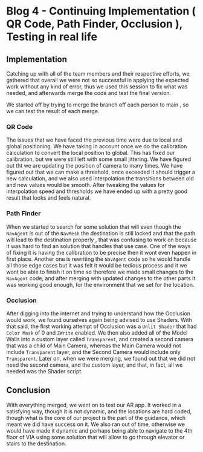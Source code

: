 # Blog 4 - Continuing Implementation ( QR Code, Path Finder, Occlusion ), Testing in real life

## Implementation

Catching up with all of the team members and their respective efforts, we gathered that overall we were not so successful in applying the expected work without any kind of error, thus we used this session to fix what was needed, and afterwards merge the code and test the final version.

We started off by trying to merge the branch off each person to main , so we can test the result of each merge.

### QR Code

The issues that we have faced the previous time were due to local and global positioning. We have taking in account once we do the calibration calculation to convert the local position to global. This has fixed our calibration, but we were still left with some small jittering. We have figured out tht we are updating the position of camera to many times. We have figured out that we can make a threshold, once exceeded it should trigger a new calculation, and we also used interpolation the transitions between old and new values would be smooth. After tweaking the values for interpolation speed and thresholds we have ended up with a pretty good result that looks and feels natural.

### Path Finder

When we started to search for some solution that will even though the `NavAgent` is out of the `NavMesh` the destination is still locked and that the path will lead to the destination properly , that was confusing to work on because it was hard to find an solution that handles that use case. One of the ways of fixing it is having the calibration to be precise then it wont even happen in first place. Another one is rewriting the `NavAgent` code so he would handle all those edge cases but it was felt it would be tedious process and it we wont be able to finish it on time so therefore we made small changes to the `NavAgent` code, and after merging with updated changes to the other parts it was working good enough, for the environment that we set for the location.

### Occlusion

After digging into the internet and trying to understand how the Occlusion would work, we found ourselves again being advised to use Shaders. With that said, the first working attempt of Occlusion was a `Unlit Shader` that had `Color Mask` of 0 and `ZWrite` enabled. We then also added all of the Model Walls into a custom layer called `Transparent`, and created a second camera that was a child of Main Camera, whereas the Main Camera would not include `Transparent` layer, and the Second Camera would include only `Transparent`. Later on, when we were merging, we found out that we did not need the second camera, and the custom layer, and that, in fact, all we needed was the Shader script.

## Conclusion

With everything merged, we went on to test our AR app. It worked in a satisfying way, though it is not dynamic, and the locations are hard coded, though what is the core of our project is the part of the guidance, which meant we did have success on it. We also ran out of time, otherwise we would have made it dynamic and perhaps being able to navigate to the 4th floor of VIA using some solution that will allow to go through elevator or stairs to the destination.
